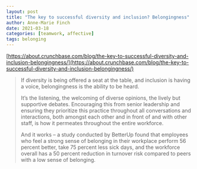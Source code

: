 ```yaml
---
layout: post
title: "The key to successful diversity and inclusion? Belongingness"
author: Anne-Marie Finch
date: 2021-03-18
categories: [teamwork, affective]
tags: belonging
---
```


[https://about.crunchbase.com/blog/the-key-to-successful-diversity-and-inclusion-belongingness/](https://about.crunchbase.com/blog/the-key-to-successful-diversity-and-inclusion-belongingness/)

> If diversity is being offered a seat at the table, and inclusion is having a voice, belongingness is the ability to be heard.
>
> It’s the listening, the welcoming of diverse opinions, the lively but supportive debates. Encouraging this from senior leadership and ensuring they prioritize this practice throughout all conversations and interactions, both amongst each other and in front of and with other staff, is how it permeates throughout the entire workforce.
>
> And it works – a study conducted by BetterUp found that employees who feel a strong sense of belonging in their workplace perform 56 percent better, take 75 percent less sick days, and the workforce overall has a 50 percent reduction in turnover risk compared to peers with a low sense of belonging.
